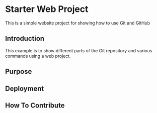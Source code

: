 # Starter Web Project

This is a simple website project for showing how to use Git and GitHub

## Introduction

This example is to show different parts of the Git repository and various commands using a web project.

## Purpose

## Deployment

## How To Contribute